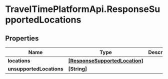 # TravelTimePlatformApi.ResponseSupportedLocations

## Properties

Name | Type | Description | Notes
------------ | ------------- | ------------- | -------------
**locations** | [**[ResponseSupportedLocation]**](ResponseSupportedLocation.md) |  | 
**unsupportedLocations** | **[String]** |  | 


